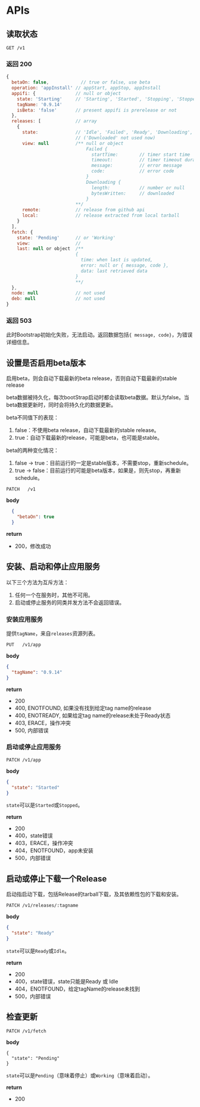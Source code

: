 # APIs

## 读取状态 

```
GET /v1
```

### 返回 200

```javascript
{
  betaOn: false,            // true or false, use beta
  operation: 'appInstall' // appStart, appStop, appInstall
  appifi: {               // null or object
    state: 'Starting'     // 'Starting', 'Started', 'Stopping', 'Stopped',
    tagName: '0.9.14'
    isBeta: 'false'       // present appifi is prerelease or not
  },
  releases: [             // array
    {
      state:              // 'Idle', 'Failed', 'Ready', 'Downloading', 'Repacking', 'Verifying', 
                          // ('Downloaded' not used now)
      view: null          /** null or object
                              Failed {
                                startTime:        // timer start time
                                timeout:          // timer timeout duration
                                message:          // error message
                                code:             // error code
                              } 
                              Downloading {
                                length:           // number or null
                                bytesWritten:     // downloaded
                              }
                          **/
      remote:             // release from github api
      local:              // release extracted from local tarball
    }
  ],
  fetch: {
    state: 'Pending'      // or 'Working'
    view:                 // 
    last: null or object  /**
                          {
                            time: when last is updated,
                            error: null or { message, code },
                            data: last retrieved data
                          }
                          **/
  },
  node: null              // not used
  deb: null               // not used
}
```

### 返回 503

此时Bootstrap初始化失败，无法启动。返回数据包括`{ message, code}`，为错误详细信息。

## 设置是否启用beta版本

启用beta，则会自动下载最新的beta release，否则自动下载最新的stable release

beta数据被持久化，每次bootStrap启动时都会读取beta数据。默认为false。当beta数据更新时，同时会将持久化的数据更新。

beta不同值下的表现：
1. false：不使用beta release，自动下载最新的stable release。
2. true：自动下载最新的release，可能是beta，也可能是stable。

beta的两种变化情况：
1. false -> true：目前运行的一定是stable版本，不需要stop，重新schedule。
2. true -> false：目前运行的可能是beta版本，如果是，则先stop，再重新schedule。

```
PATCH   /v1
```

**body**
```json
  {
    "betaOn": true
  }
```

**return**
  + 200，修改成功

## 安装、启动和停止应用服务

以下三个方法为互斥方法：
1. 任何一个在服务时，其他不可用。
2. 启动或停止服务的同类并发方法不会返回错误。

### 安装应用服务

提供`tagName`，来自`releases`资源列表。

```
PUT   /v1/app
```

**body**
```json
{
  "tagName": "0.9.14"
}
```

**return**
+ 200
+ 400, ENOTFOUND, 如果没有找到给定tag name的release
+ 400, ENOTREADY, 如果给定tag name的release未处于Ready状态
+ 403, ERACE，操作冲突
+ 500, 内部错误

### 启动或停止应用服务

```
PATCH /v1/app
```

**body**
```json
{
  "state": "Started"
}
```

`state`可以是`Started`或`Stopped`。

**return**
  + 200
  + 400，state错误
  + 403，ERACE，操作冲突
  + 404，ENOTFOUND，app未安装
  + 500，内部错误

## 启动或停止下载一个Release

启动指启动下载，包括Release的tarball下载，及其依赖性包的下载和安装。

```
PATCH /v1/releases/:tagname
```

**body**
```json
{
  "state": "Ready"
}
```

`state`可以是`Ready`或`Idle`。

**return**
  + 200
  + 400，state错误，state只能是Ready 或 Idle
  + 404，ENOTFOUND，给定tagName的release未找到
  + 500，内部错误


## 检查更新

```
PATCH /v1/fetch
```

**body**
```
{
  "state": "Pending"
}
```

`state`可以是`Pending`（意味着停止）或`Working`（意味着启动）。

**return**
  + 200
